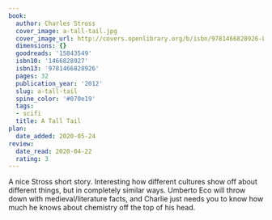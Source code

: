 ```yaml
---
book:
  author: Charles Stross
  cover_image: a-tall-tail.jpg
  cover_image_url: http://covers.openlibrary.org/b/isbn/9781466828926-L.jpg
  dimensions: {}
  goodreads: '15843549'
  isbn10: '1466828927'
  isbn13: '9781466828926'
  pages: 32
  publication_year: '2012'
  slug: a-tall-tail
  spine_color: '#070e19'
  tags:
  - scifi
  title: A Tall Tail
plan:
  date_added: 2020-05-24
review:
  date_read: 2020-04-22
  rating: 3
---
```


A nice Stross short story. Interesting how different cultures show off about different things, but in completely similar
ways. Umberto Eco will throw down with medieval/literature facts, and Charlie just needs you to know how much he knows
about chemistry off the top of his head.
